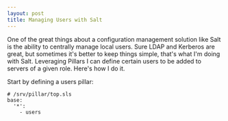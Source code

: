 ```yaml
---
layout: post
title: Managing Users with Salt
---
```


One of the great things about a configuration management solution like Salt is the ability to centrally manage local users. Sure LDAP and Kerberos are great, but sometimes it's better to keep things simple, that's what I'm doing with Salt. Leveraging Pillars I can define certain users to be added to servers of a given role. Here's how I do it.

Start by defining a users pillar:

```sls
# /srv/pillar/top.sls
base:
  '*':
    - users
```

